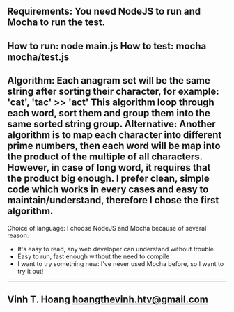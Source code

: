 Requirements: You need NodeJS to run and Mocha to run the test.
------------------------------------------------------------------------------------
How to run:
node main.js <sample words to test separated by space>
How to test:
mocha mocha/test.js
------------------------------------------------------------------------------------
Algorithm:
Each anagram set will be the same string after sorting their character, for example:
'cat', 'tac' >> 'act'
This algorithm loop through each word, sort them and group them into the same sorted string group.
Alternative:
Another algorithm is to map each character into different prime numbers, then each word will be map into the product of the multiple of all characters. However, in case of long word, it requires that the product big enough. I prefer clean, simple code which works in every cases and easy to maintain/understand, therefore I chose the first algorithm.
------------------------------------------------------------------------------------
Choice of language:
I choose NodeJS and Mocha because of several reason:
- It's easy to read, any web developer can understand without trouble
- Easy to run, fast enough without the need to compile
- I want to try something new: I've never used Mocha before, so I want to try it out!
------------------------------------------------------------------------------------
Vinh T. Hoang
hoangthevinh.htv@gmail.com
------------------------------------------------------------------------------------
